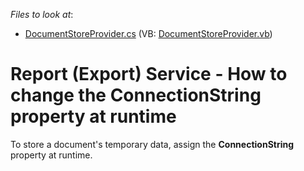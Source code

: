 <!-- default file list -->
*Files to look at*:

* [DocumentStoreProvider.cs](./CS/ConfigureConnectionStringAtRuntime.Web/DocumentStoreProvider.cs) (VB: [DocumentStoreProvider.vb](./VB/ConfigureConnectionStringAtRuntime.Web/DocumentStoreProvider.vb))
<!-- default file list end -->
# Report (Export) Service - How to change the ConnectionString property at runtime


<p>To store a document's temporary data, assign the <strong>ConnectionString</strong> property at runtime.</p>

<br/>


